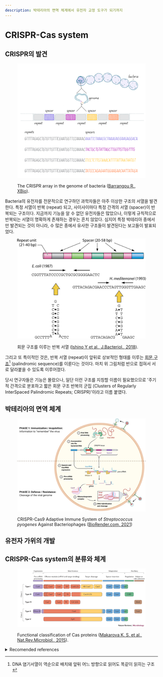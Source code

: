 ```yaml
---
description: 박테리아의 면역 체계에서 유전자 교정 도구가 되기까지
---
```


# CRISPR-Cas system

## CRISPR의 발견

<figure><img src="../../.gitbook/assets/CRISPR-array.png" alt=""><figcaption><p>The CRISPR array in the genome of bacteria (<a href="https://explorebiology.org/collections/genetics/crispr-cas:-from-bacterial-adaptive-immunity-to-a-genome-editing-revolution">Barrangou R., XBio</a>).</p></figcaption></figure>

Bacteria의 유전자를 전문적으로 연구하던 과학자들은 아주 이상한 구조의 서열을 발견한다. 특정 서열이 반복 (repeat) 되고, 사이사이마다 특정 간격의 서열 (spacer)이 반복되는 구조이다. 지금까지 기능을 알 수 없던 유전자들은 많았으나, 이렇게 규칙적으로 반복되는 서열이 명확하게 존재하는 경우는 흔치 않았다. 심지어 특정 박테리아 종에서만 발견되는 것이 아니라, 수 많은 종에서 유사한 구조들이 발견된다는 보고들이 발표되었다.

<figure><img src="../../.gitbook/assets/2018_JB_CRISPR-repeat.jpeg" alt=""><figcaption><p>회문 구조를 이루는 반복 서열 (<a href="https://journals.asm.org/doi/10.1128/JB.00580-17">Ishino Y et al., J.Bacteriol., 2018</a>).</p></figcaption></figure>

그리고 또 특이적인 것은, 반복 서열 (repeat)이 앞뒤로 상보적인 형태를 이루는 [회문 구조](#user-content-fn-1)[^1] (palindromic sequence)를 이룬다는 것이다. 마치 위 그림처럼 반으로 접혀서 서로 달라붙을 수 있도록 이루어졌다.

당시 연구자들은 기능은 몰랐으나, 일단 이런 구조를 지칭할 이름이 필요했으므로 '주기적 간격으로 분포하고 짧은 회문 구조 반복의 군집 (Clusters of Regularly InterSpaced Palindromic Repeats; CRISPR)'이라고 이름 붙였다.&#x20;







## 박테리아의 면역 체계

<figure><img src="../../.gitbook/assets/2021_CRISPR-immune.png" alt=""><figcaption><p>CRISPR-Cas9 Adaptive Immune System of <em>Streptococcus pyogenes</em> Against Bacteriophages (<a href="https://app.biorender.com/biorender-templates">BioRender.com, 2021</a>)</p></figcaption></figure>





## 유전자 가위의 개발







## CRISPR-Cas system의 분류와 체계

<figure><img src="../../.gitbook/assets/2015_NatRevMic_fig1.png" alt=""><figcaption><p>Functional classification of Cas proteins (<a href="https://www.nature.com/articles/nrmicro3569">Makarova K. S. et al., Nat.Rev.Microbiol., 2015</a>).</p></figcaption></figure>













<details>

<summary>Recomended references</summary>

_CRISPR-Cas system의 분류와 체계에 대한 연구에서 대표적인 논문들 (updated 23.01.09.)_

An updated evolutionary classification of CRISPR–Cas systems ([Makarova K. S. et al., Nat.Rev.Microbiol., 2015](https://www.nature.com/articles/nrmicro3569))

Evolutionary classification of CRISPR–Cas systems: a burst of class 2 and derived variants ([Makarova K. S. et al., Nat.Rev.Microbiol., 2019](https://www.nature.com/articles/s41579-019-0299-x))

</details>

[^1]: DNA 염기서열이 역순으로 배치돼 앞뒤 어느 방향으로 읽어도 똑같이 읽히는 구조
